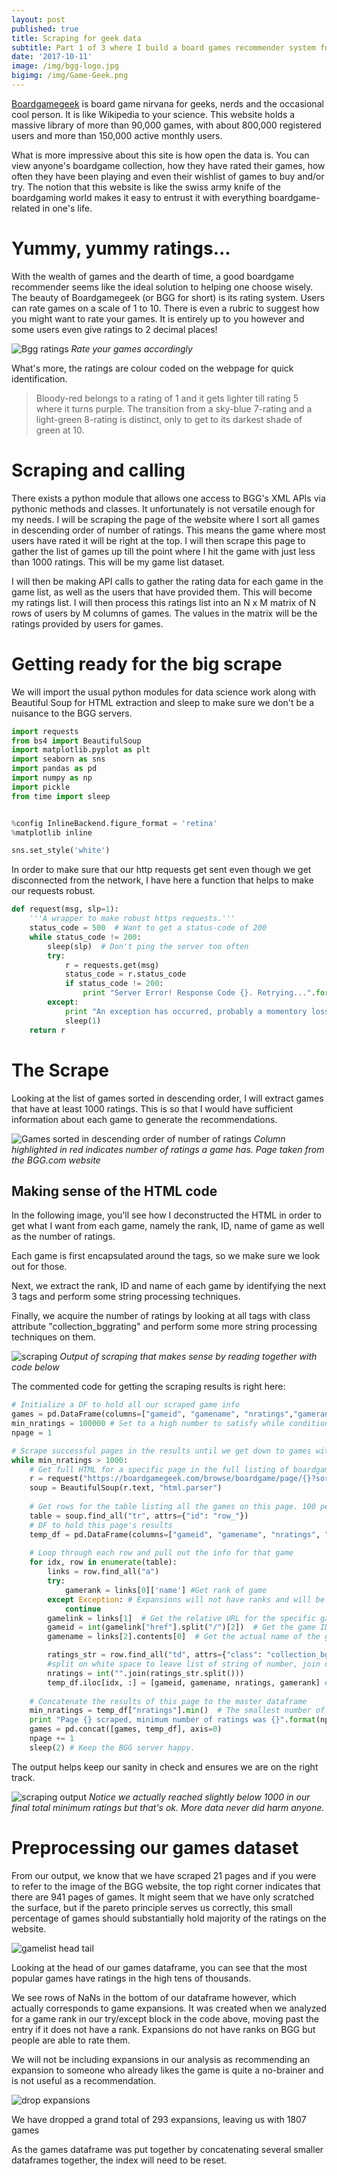 ```yaml
---
layout: post
published: true
title: Scraping for geek data
subtitle: Part 1 of 3 where I build a board games recommender system for BGG.com users
date: '2017-10-11'
image: /img/bgg-logo.jpg
bigimg: /img/Game-Geek.png
---
```

[Boardgamegeek](https://boardgamegeek.com/) is board game nirvana for geeks, nerds and the occasional cool person. It is like Wikipedia to your science. This website holds a massive library of more than 90,000 games, with about 800,000 registered users and more than 150,000 active monthly users. 

What is more impressive about this site is how open the data is. You can view anyone's boardgame collection, how they have rated their games, how often they have been playing and even their wishlist of games to buy and/or try. The notion that this website is like the swiss army knife of the boardgaming world makes it easy to entrust it with everything boardgame-related in one's life.

# Yummy, yummy ratings...

With the wealth of games and the dearth of time, a good boardgame recommender seems like the ideal solution to helping one choose wisely. The beauty of Boardgamegeek (or BGG for short) is its rating system. Users can rate games on a scale of 1 to 10. There is even a rubric to suggest how you might want to rate your games. It is entirely up to you however and some users even give ratings to 2 decimal places!

![Bgg ratings](/img/BGG_ratings.png)
*Rate your games accordingly*

What's more, the ratings are colour coded on the webpage for quick identification. 

>Bloody-red belongs to a rating of 1 and it gets lighter till rating 5 where it turns purple. 
The transition from a sky-blue 7-rating and a light-green 8-rating is distinct, only to get to its darkest shade of green at 10.

# Scraping and calling

There exists a python module that allows one access to BGG's XML APIs via pythonic methods and classes. It unfortunately is not versatile enough for my needs. I will be scraping the page of the website where I sort all games in descending order of number of ratings. This means the game where most users have rated it will be right at the top. I will then scrape this page to gather the list of games up till the point where I hit the game with just less than 1000 ratings. This will be my game list dataset.

I will then be making API calls to gather the rating data for each game in the game list, as well as the users that have provided them. This will become my ratings list. I will then process this ratings list into an N x M matrix of N rows of users by M columns of games. The values in the matrix will be the ratings provided by users for games.

# Getting ready for the big scrape

We will import the usual python modules for data science work along with Beautiful Soup for HTML extraction and sleep to make sure we don't be a nuisance to the BGG servers.

```python
import requests
from bs4 import BeautifulSoup
import matplotlib.pyplot as plt
import seaborn as sns
import pandas as pd
import numpy as np
import pickle
from time import sleep


%config InlineBackend.figure_format = 'retina'
%matplotlib inline

sns.set_style('white')
```

In order to make sure that our http requests get sent even though we get disconnected from the network, I have here a function that helps to make our requests robust.

```python
def request(msg, slp=1):
    '''A wrapper to make robust https requests.'''
    status_code = 500  # Want to get a status-code of 200
    while status_code != 200:
        sleep(slp)  # Don't ping the server too often
        try:
            r = requests.get(msg)
            status_code = r.status_code
            if status_code != 200:
                print "Server Error! Response Code {}. Retrying...".format(r.status_code)
        except:
            print "An exception has occurred, probably a momentory loss of connection. Waiting one seconds..."
            sleep(1)
    return r
```

# The Scrape
Looking at the list of games sorted in descending order, I will extract games that have at least 1000 ratings. This is so that I would have sufficient information about each game to generate the recommendations.

![Games sorted in descending order of number of ratings](/img/sorted_games.png)
*Column highlighted in red indicates number of ratings a game has. Page taken from the BGG.com website*

## Making sense of the HTML code
In the following image, you'll see how I deconstructed the HTML in order to get what I want from each game, namely the rank, ID, name of game as well as the number of ratings.

Each game is first encapsulated around the <tr id='row_'> tags, so we make sure we look out for those.

Next, we extract the rank, ID and name of each game by identifying the next 3 <a> tags and perform some string processing techniques.
  
Finally, we acquire the number of ratings by looking at all <tr> tags with class attribute "collection_bggrating" and perform some more string processing techniques on them.

![scraping](/img/scraping.png)
*Output of scraping that makes sense by reading together with code below*

The commented code for getting the scraping results is right here:

```python
# Initialize a DF to hold all our scraped game info
games = pd.DataFrame(columns=["gameid", "gamename", "nratings","gamerank"])
min_nratings = 100000 # Set to a high number to satisfy while condition
npage = 1

# Scrape successful pages in the results until we get down to games with < 1000 ratings each
while min_nratings > 1000:
    # Get full HTML for a specific page in the full listing of boardgames sorted by 
    r = request("https://boardgamegeek.com/browse/boardgame/page/{}?sort=numvoters&sortdir=desc".format(npage))
    soup = BeautifulSoup(r.text, "html.parser")    
    
    # Get rows for the table listing all the games on this page. 100 per page
    table = soup.find_all("tr", attrs={"id": "row_"})
    # DF to hold this page's results
    temp_df = pd.DataFrame(columns=["gameid", "gamename", "nratings", "gamerank"], index=range(len(table)))  
    
    # Loop through each row and pull out the info for that game
    for idx, row in enumerate(table):
        links = row.find_all("a")
        try:
            gamerank = links[0]['name'] #Get rank of game
        except Exception: # Expansions will not have ranks and will be recorded as NaN rows in our dataframe
            continue
        gamelink = links[1]  # Get the relative URL for the specific game
        gameid = int(gamelink["href"].split("/")[2])  # Get the game ID by parsing the relative URL
        gamename = links[2].contents[0]  # Get the actual name of the game as the link contents

        ratings_str = row.find_all("td", attrs={"class": "collection_bggrating"})[2].contents[0]
        #split on white space to leave list of string of number, join on empty space then change to int datatype
        nratings = int("".join(ratings_str.split()))
        temp_df.iloc[idx, :] = [gameid, gamename, nratings, gamerank] #Add to temp_df
        
    # Concatenate the results of this page to the master dataframe
    min_nratings = temp_df["nratings"].min()  # The smallest number of ratings of any game on the page
    print "Page {} scraped, minimum number of ratings was {}".format(npage, min_nratings)
    games = pd.concat([games, temp_df], axis=0)
    npage += 1
    sleep(2) # Keep the BGG server happy.
```

The output helps keep our sanity in check and ensures we are on the right track.

![scraping output](/img/scraping_output.png)
*Notice we actually reached slightly below 1000 in our final total minimum ratings but that's ok. More data never did harm anyone.*

# Preprocessing our games dataset
From our output, we know that we have scraped 21 pages and if you were to refer to the image of the BGG website, the top right corner indicates that there are 941 pages of games. It might seem that we have only scratched the surface, but if the pareto principle serves us correctly, this small percentage of games should substantially hold majority of the ratings on the website.

![gamelist head tail](/img/gamelist_head_tail.png)

Looking at the head of our games dataframe, you can see that the most popular games have ratings in the high tens of thousands.

We see rows of NaNs in the bottom of our dataframe however, which actually corresponds to game expansions. It was created when we analyzed for a game rank in our try/except block in the code above, moving past the entry if it does not have a rank. Expansions do not have ranks on BGG but people are able to rate them.

We will not be including expansions in our analysis as recommending an expansion to someone who already likes the game is quite a no-brainer and is not useful as a recommendation.

![drop expansions](drop_expansions.png)

We have dropped a grand total of 293 expansions, leaving us with 1807 games

As the games dataframe was put together by concatenating several smaller dataframes together, the index will need to be reset.